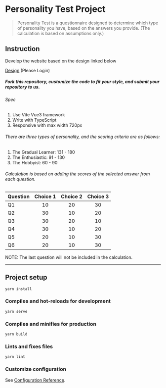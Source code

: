 # Personality Test Project


> Personality Test is a questionnaire designed to determine which type of personality you have, based on the answers you provide. (The calculation is based on assumptions only.)

## Instruction
Develop the website based on the design linked below

[Design](https://www.figma.com/file/sqJhuPKdNlffwHo5bvswvI/Tech-Interview%2C-Personality-Test?type=design&node-id=0-1) (Please Login)

##### *Fork this repository, customize the code to fit your style, and submit your repository to us.*

###### Spec
 
1. Use Vite Vue3 framework
2. Write with TypeScript
3. Responsive with max width 720px

###### There are three types of personality, and the scoring criteria are as follows:

1. The Gradual Learner: 131 - 180
2. The Enthusiastic: 91 - 130
3. The Hobbyist: 60 - 90



###### Calculation is based on adding the scores of the selected answer from each question.

| Question      | Choice 1      | Choice 2      | Choice 3      |
| ------------- |:-------------:|:-------------:|:-------------:|
| Q1            | 10  | 20 | 30  |
| Q2            | 30  | 10  | 20  |
| Q3            | 30  | 20  | 10  |
| Q4            | 30  | 10  | 20  |
| Q5            | 20  | 10  |30  |
| Q6            | 20  | 10  | 30  |

NOTE: The last question will not be included in the calculation.

---




## Project setup
```
yarn install
```

### Compiles and hot-reloads for development
```
yarn serve
```

### Compiles and minifies for production
```
yarn build
```

### Lints and fixes files
```
yarn lint
```

### Customize configuration
See [Configuration Reference](https://cli.vuejs.org/config/).
